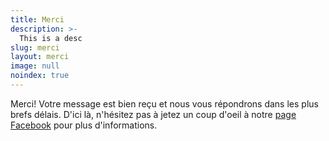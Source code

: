 ```yaml
---
title: Merci
description: >-
  This is a desc
slug: merci
layout: merci
image: null
noindex: true
---
```


Merci! Votre message est bien reçu et nous vous répondrons dans les plus brefs délais. D'ici là, n'hésitez pas à jetez un coup d'oeil à notre [page Facebook](https://www.facebook.com/ComptoirMonsieurEmile/) pour plus d'informations.